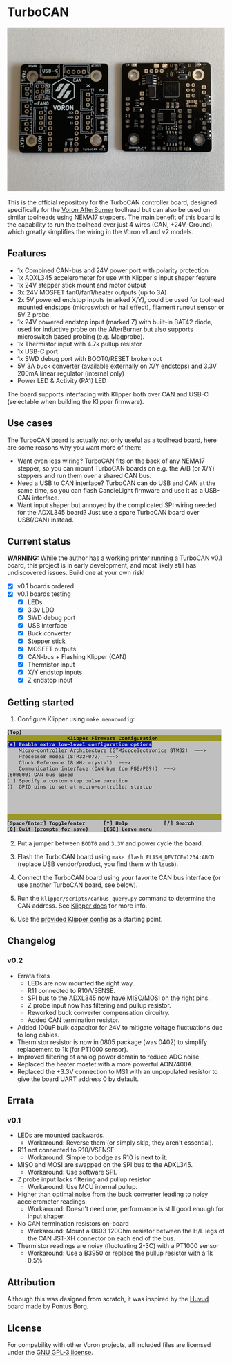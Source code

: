 # TurboCAN

![Image of TurboCAN board](img/turbocan.jpg)

This is the official repository for the TurboCAN controller board, designed specifically for the [Voron AfterBurner] toolhead but can also be used on similar toolheads using NEMA17 steppers. The main benefit of this board is the capability to run the toolhead over just 4 wires (CAN, +24V, Ground) which greatly simplifies the wiring in the Voron v1 and v2 models.

[Voron AfterBurner]: https://github.com/VoronDesign/Voron-Afterburner

## Features

* 1x Combined CAN-bus and 24V power port with polarity protection
* 1x ADXL345 accelerometer for use with Klipper's input shaper feature
* 1x 24V stepper stick mount and motor output
* 3x 24V MOSFET fan0/fan1/heater outputs (up to 3A)
* 2x 5V powered endstop inputs (marked X/Y), could be used for toolhead mounted endstops (microswitch or hall effect), filament runout sensor or 5V Z probe.
* 1x 24V powered endstop input (marked Z) with built-in BAT42 diode, used for inductive probe on the AfterBurner but also supports microswitch based probing (e.g. Magprobe).
* 1x Thermistor input with 4.7k pullup resistor
* 1x USB-C port
* 1x SWD debug port with BOOT0/RESET broken out
* 5V 3A buck converter (available externally on X/Y endstops) and 3.3V 200mA linear regulator (internal only)
* Power LED & Activity (PA1) LED

The board supports interfacing with Klipper both over CAN and USB-C (selectable when building the Klipper firmware).

## Use cases

The TurboCAN board is actually not only useful as a toolhead board, here are some reasons why you want more of them:

* Want even less wiring? TurboCAN fits on the back of any NEMA17 stepper, so you can mount TurboCAN boards on e.g. the A/B (or X/Y) steppers and run them over a shared CAN bus.
* Need a USB to CAN interface? TurboCAN can do USB and CAN at the same time, so you can flash CandleLight firmware and use it as a USB-CAN interface.
* Want input shaper but annoyed by the complicated SPI wiring needed for the ADXL345 board? Just use a spare TurboCAN board over USB(/CAN) instead.

## Current status

**WARNING:** While the author has a working printer running a TurboCAN v0.1 board, this project is in early development, and most likely still has undiscovered issues. Build one at your own risk!

- [x] v0.1 boards ordered
- [x] v0.1 boards testing
  - [x] LEDs
  - [x] 3.3v LDO
  - [x] SWD debug port
  - [x] USB interface
  - [x] Buck converter
  - [x] Stepper stick
  - [x] MOSFET outputs
  - [x] CAN-bus + Flashing Klipper (CAN)
  - [x] Thermistor input
  - [x] X/Y endstop inputs
  - [x] Z endstop input

## Getting started

1. Configure Klipper using `make menuconfig`:

![Klipper menuconfig](img/image0.png)

2. Put a jumper between `BOOT0` and `3.3V` and power cycle the board.

3. Flash the TurboCAN board using `make flash FLASH_DEVICE=1234:ABCD` (replace USB vendor/product, you find them with `lsusb`).

4. Connect the TurboCAN board using your favorite CAN bus interface (or use another TurboCAN board, see below).

5. Run the `klipper/scripts/canbus_query.py` command to determine the CAN address. See [Klipper docs](https://www.klipper3d.org/CANBUS.html) for more info.

6. Use the [provided Klipper config](klipper/turbocan.cfg) as a starting point.

## Changelog

### v0.2

* Errata fixes
  * LEDs are now mounted the right way.
  * R11 connected to R10/VSENSE.
  * SPI bus to the ADXL345 now have MISO/MOSI on the right pins.
  * Z probe input now has filtering and pullup resistor.
  * Reworked buck converter compensation circuitry.
  * Added CAN termination resistor.
* Added 100uF bulk capacitor for 24V to mitigate voltage fluctuations due to long cables.
* Thermistor resistor is now in 0805 package (was 0402) to simplify replacement to 1k (for PT1000 sensor).
* Improved filtering of analog power domain to reduce ADC noise.
* Replaced the heater mosfet with a more powerful AON7400A.
* Replaced the +3.3V connection to MS1 with an unpopulated resistor to give the board UART address 0 by default.

## Errata

### v0.1

* LEDs are mounted backwards.
  * Workaround: Reverse them (or simply skip, they aren't essential).
* R11 not connected to R10/VSENSE.
  * Workaround: Simple to bodge as R10 is next to it.
* MISO and MOSI are swapped on the SPI bus to the ADXL345.
  * Workaround: Use software SPI.
* Z probe input lacks filtering and pullup resistor
  * Workaround: Use MCU internal pullup.
* Higher than optimal noise from the buck converter leading to noisy accelerometer readings.
  * Workaround: Doesn't need one, performance is still good enough for input shaper.
* No CAN termination resistors on-board
  * Workaround: Mount a 0603 120Ohm resistor between the H/L legs of the CAN JST-XH connector on each end of the bus.
* Thermistor readings are noisy (fluctuating 2-3C) with a PT1000 sensor
  * Workaround: Use a B3950 or replace the pullup resistor with a 1k 0.5%


## Attribution

Although this was designed from scratch, it was inspired by the [Huvud] board made by Pontus Borg.

[Huvud]: https://github.com/bondus/KlipperToolboard

## License

For compability with other Voron projects, all included files are licensed under the [GNU GPL-3 license].

[GNU GPL-3 license]: https://www.gnu.org/licenses/gpl-3.0.html
